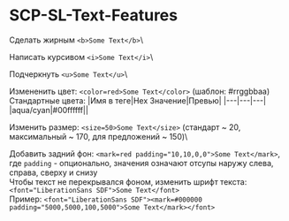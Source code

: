 # SCP-SL-Text-Features
Сделать жирным ```<b>Some Text</b>```\

Написать курсивом ```<i>Some Text</i>```\

Подчеркнуть ```<u>Some Text</u>```\

Измененить цвет: ```<color=red>Some Text</color>``` (шаблон: #rrggbbaa)\
Стандартные цвета:
|Имя в теге|Hex Значение|Превью|
|---|---|---|
|aqua/cyan|#00ffffff||

Изменить размер: ```<size=50>Some Text</size>``` (стандарт ~ 20, максимальный ~ 170, для предложений ~ 150)\

Добавить задний фон: ```<mark=red padding="10,10,0,0">Some Text</mark>```, где ```padding``` - опционально, значения означают отсупы наружу слева, справа, сверху и снизу\
Чтобы текст не перекрывался фоном, изменить шрифт текста: ```<font="LiberationSans SDF">Some Text</font>```\
Пример: ```<font="LiberationSans SDF"><mark=#000000 padding="5000,5000,100,5000">Some Text</mark></font>```
